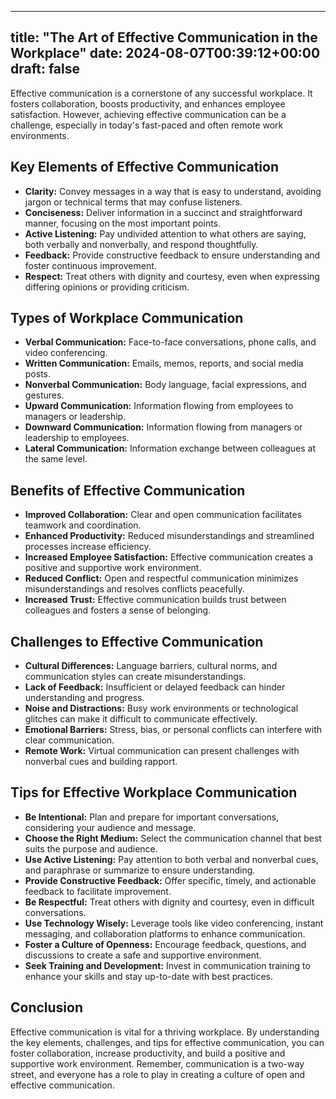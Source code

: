 
---
title: "The Art of Effective Communication in the Workplace"
date: 2024-08-07T00:39:12+00:00
draft: false
---

Effective communication is a cornerstone of any successful workplace. It fosters collaboration, boosts productivity, and enhances employee satisfaction. However, achieving effective communication can be a challenge, especially in today's fast-paced and often remote work environments.

## Key Elements of Effective Communication

* **Clarity:** Convey messages in a way that is easy to understand, avoiding jargon or technical terms that may confuse listeners.
* **Conciseness:** Deliver information in a succinct and straightforward manner, focusing on the most important points.
* **Active Listening:** Pay undivided attention to what others are saying, both verbally and nonverbally, and respond thoughtfully.
* **Feedback:** Provide constructive feedback to ensure understanding and foster continuous improvement.
* **Respect:** Treat others with dignity and courtesy, even when expressing differing opinions or providing criticism.

## Types of Workplace Communication

* **Verbal Communication:** Face-to-face conversations, phone calls, and video conferencing.
* **Written Communication:** Emails, memos, reports, and social media posts.
* **Nonverbal Communication:** Body language, facial expressions, and gestures.
* **Upward Communication:** Information flowing from employees to managers or leadership.
* **Downward Communication:** Information flowing from managers or leadership to employees.
* **Lateral Communication:** Information exchange between colleagues at the same level.

## Benefits of Effective Communication

* **Improved Collaboration:** Clear and open communication facilitates teamwork and coordination.
* **Enhanced Productivity:** Reduced misunderstandings and streamlined processes increase efficiency.
* **Increased Employee Satisfaction:** Effective communication creates a positive and supportive work environment.
* **Reduced Conflict:** Open and respectful communication minimizes misunderstandings and resolves conflicts peacefully.
* **Increased Trust:** Effective communication builds trust between colleagues and fosters a sense of belonging.

## Challenges to Effective Communication

* **Cultural Differences:** Language barriers, cultural norms, and communication styles can create misunderstandings.
* **Lack of Feedback:** Insufficient or delayed feedback can hinder understanding and progress.
* **Noise and Distractions:** Busy work environments or technological glitches can make it difficult to communicate effectively.
* **Emotional Barriers:** Stress, bias, or personal conflicts can interfere with clear communication.
* **Remote Work:** Virtual communication can present challenges with nonverbal cues and building rapport.

## Tips for Effective Workplace Communication

* **Be Intentional:** Plan and prepare for important conversations, considering your audience and message.
* **Choose the Right Medium:** Select the communication channel that best suits the purpose and audience.
* **Use Active Listening:** Pay attention to both verbal and nonverbal cues, and paraphrase or summarize to ensure understanding.
* **Provide Constructive Feedback:** Offer specific, timely, and actionable feedback to facilitate improvement.
* **Be Respectful:** Treat others with dignity and courtesy, even in difficult conversations.
* **Use Technology Wisely:** Leverage tools like video conferencing, instant messaging, and collaboration platforms to enhance communication.
* **Foster a Culture of Openness:** Encourage feedback, questions, and discussions to create a safe and supportive environment.
* **Seek Training and Development:** Invest in communication training to enhance your skills and stay up-to-date with best practices.

## Conclusion

Effective communication is vital for a thriving workplace. By understanding the key elements, challenges, and tips for effective communication, you can foster collaboration, increase productivity, and build a positive and supportive work environment. Remember, communication is a two-way street, and everyone has a role to play in creating a culture of open and effective communication.